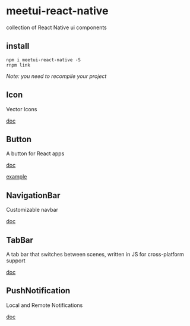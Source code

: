 # meetui-react-native
collection of React Native ui components

## install
```
npm i meetui-react-native -S
rnpm link
```
*Note: you need to recompile your project*

## Icon
Vector Icons

[doc](./docs/Icon.md)

## Button
A button for React apps

[doc](./docs/Button.md)

[example](./examples/Button)

## NavigationBar
Customizable navbar

[doc](./docs/NavigationBar.md)

## TabBar
A tab bar that switches between scenes, written in JS for cross-platform support

[doc](./docs/TabBar.md)

## PushNotification
Local and Remote Notifications

[doc](./docs/PushNotification.md)
